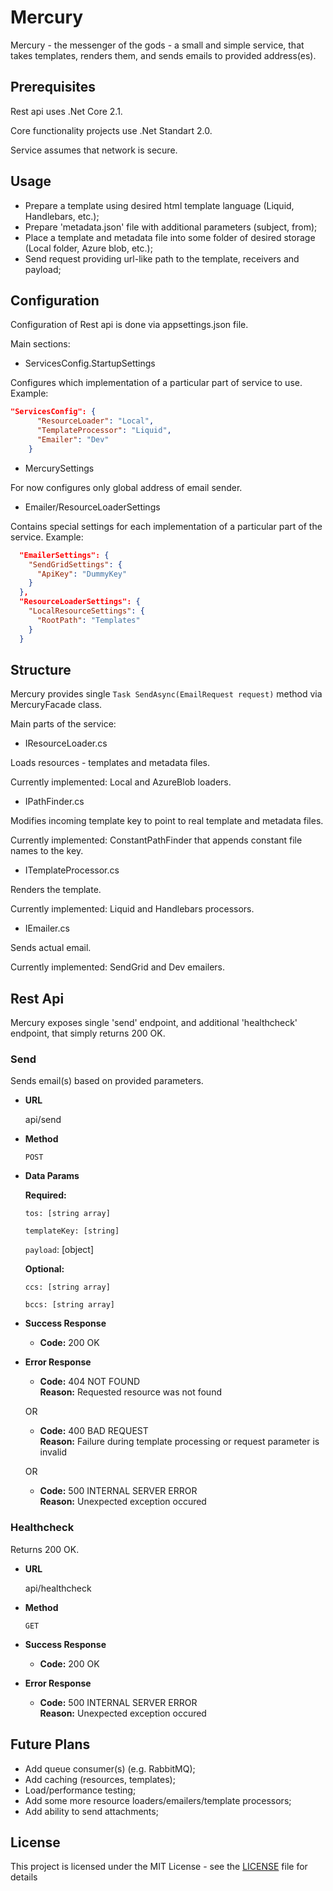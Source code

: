 # Mercury
Mercury - the messenger of the gods - a small and simple service, that takes templates, renders them, and sends emails to provided address(es).

## Prerequisites
Rest api uses .Net Core 2.1.

Core functionality projects use .Net Standart 2.0.

Service assumes that network is secure.

## Usage

* Prepare a template using desired html template language (Liquid, Handlebars, etc.);
* Prepare 'metadata.json' file with additional parameters (subject, from);
* Place a template and metadata file into some folder of desired storage (Local folder, Azure blob, etc.);
* Send request providing url-like path to the template, receivers and payload;

## Configuration

Configuration of Rest api is done via appsettings.json file.

Main sections:
* ServicesConfig.StartupSettings

Configures which implementation of a particular part of service to use.
Example:
```json
"ServicesConfig": {
      "ResourceLoader": "Local",
      "TemplateProcessor": "Liquid",
      "Emailer": "Dev"
    }
```

* MercurySettings

For now configures only global address of email sender.

* Emailer/ResourceLoaderSettings

Contains special settings for each implementation of a particular part of the service.
Example:
```json
  "EmailerSettings": {
    "SendGridSettings": {
      "ApiKey": "DummyKey"
    }
  },
  "ResourceLoaderSettings": {
    "LocalResourceSettings": {
      "RootPath": "Templates"
    }
  }
```

## Structure

Mercury provides single `Task SendAsync(EmailRequest request)` method via MercuryFacade class.

Main parts of the service:
* IResourceLoader.cs 

Loads resources - templates and metadata files.

Currently implemented: Local and AzureBlob loaders.

* IPathFinder.cs

Modifies incoming template key to point to real template and metadata files.

Currently implemented: ConstantPathFinder that appends constant file names to the key.

* ITemplateProcessor.cs

Renders the template.

Currently implemented: Liquid and Handlebars processors.

* IEmailer.cs

Sends actual email.

Currently implemented: SendGrid and Dev emailers.

## Rest Api
Mercury exposes single 'send' endpoint, and additional 'healthcheck' endpoint, that simply returns 200 OK.
### Send
Sends email(s) based on provided parameters.
* **URL**

  api/send
  
* **Method**

  `POST`
  
* **Data Params**

  **Required:**

   `tos: [string array]`
   
   `templateKey: [string]`
   
   `payload`: [object]
   
  **Optional:**
  
   `ccs: [string array]`
   
   `bccs: [string array]`
   
* **Success Response**
  * **Code:** 200 OK
  
* **Error Response**
  * **Code:** 404 NOT FOUND <br />
    **Reason:** Requested resource was not found

  OR

  * **Code:** 400 BAD REQUEST <br />
    **Reason:** Failure during template processing or request parameter is invalid
    
  OR

  * **Code:** 500 INTERNAL SERVER ERROR <br />
    **Reason:** Unexpected exception occured

### Healthcheck
Returns 200 OK.
* **URL**

  api/healthcheck
  
* **Method**

  `GET`
   
* **Success Response**
  * **Code:** 200 OK
  
* **Error Response**
  * **Code:** 500 INTERNAL SERVER ERROR <br />
    **Reason:** Unexpected exception occured

## Future Plans

* Add queue consumer(s) (e.g. RabbitMQ);
* Add caching (resources, templates);
* Load/performance testing;
* Add some more resource loaders/emailers/template processors;
* Add ability to send attachments;
    
## License
This project is licensed under the MIT License - see the [LICENSE](https://github.com/wolf8196/Mercury/blob/master/LICENSE) file for details
